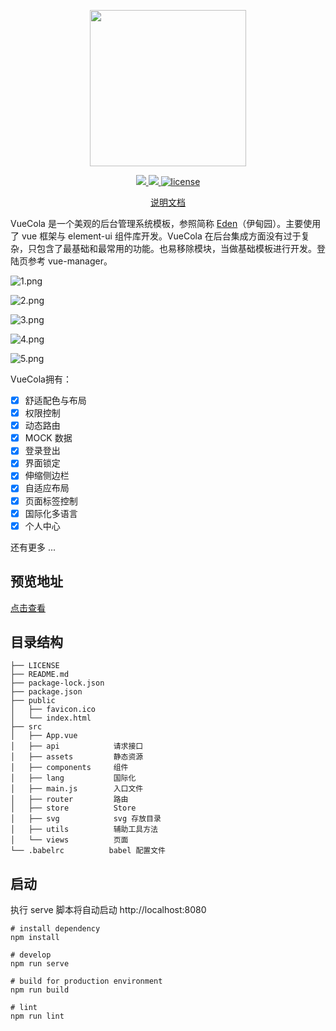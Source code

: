 <p align="center">
  <img width="250px" src="https://cdn.jsdelivr.net/gh/LishiJ/vue-cms/pic/logo.png?raw=true">
</p>

<p align="center">
  <a href="https://vuecola.netlify.com/">
    <img src="https://api.netlify.com/api/v1/badges/0b11847c-f6f3-4fc0-9e36-4ccf270a20a6/deploy-status"/>
  </a>
  <a href="https://www.codacy.com/app/LishiJ/vue-cms?utm_source=github.com&amp;utm_medium=referral&amp;utm_content=LishiJ/vue-cms&amp;utm_campaign=Badge_Grade">
    <img src="https://api.codacy.com/project/badge/Grade/92886eee6c2f4327bd17fff55f2af8b9"/>
  </a>
  <a href="https://github.com/LishiJ/vue-cms/blob/master/LICENSE">
    <img src="https://img.shields.io/badge/license-MIT-green?style=flat-square" alt="license">
  </a>
</p>

<p align="center">
  <a href="https://github.com/LishiJ/vue-cms/blob/master/README.md">说明文档</a>
</p>

VueCola 是一个美观的后台管理系统模板，参照简称 [Eden](https://Sakuyakun.github.io/eden-docs)（伊甸园）。主要使用了 vue 框架与 element-ui 组件库开发。VueCola 在后台集成方面没有过于复杂，只包含了最基础和最常用的功能。也易移除模块，当做基础模板进行开发。登陆页参考 vue-manager。

![1.png](https://cdn.jsdelivr.net/gh/LishiJ/vue-cms/pic/F43F6564-A836-4389-BBAD-5A04F03CEFCA.png?raw=true)

![2.png](https://cdn.jsdelivr.net/gh/LishiJ/vue-cms/pic/C0A32CFD-7797-499c-A217-6D079FF3D5F4.png?raw=true)

![3.png](https://cdn.jsdelivr.net/gh/LishiJ/vue-cms/pic/4C3E7F14-11B7-4eef-9A55-E6E6888C38E9.png?raw=true)

![4.png](https://cdn.jsdelivr.net/gh/LishiJ/vue-cms/pic/1815672C-688A-4c2e-9F24-5704C9D91049.png?raw=true)

![5.png](https://cdn.jsdelivr.net/gh/LishiJ/vue-cms/pic/743840F4-52C1-4aec-B0EE-B2BA4680FC0E.png?raw=true)

VueCola拥有：

- [x] 舒适配色与布局
- [x] 权限控制
- [x] 动态路由
- [x] MOCK 数据
- [x] 登录登出
- [x] 界面锁定
- [x] 伸缩侧边栏
- [x] 自适应布局
- [x] 页面标签控制
- [x] 国际化多语言
- [x] 个人中心

还有更多 ...

## 预览地址

[点击查看](https://vuecola.netlify.com/)

## 目录结构


```
├── LICENSE
├── README.md
├── package-lock.json
├── package.json
├── public
│   ├── favicon.ico
│   └── index.html
├── src
│   ├── App.vue
│   ├── api            请求接口
│   ├── assets         静态资源
│   ├── components     组件
│   ├── lang           国际化
│   ├── main.js        入口文件
│   ├── router         路由
│   ├── store          Store
│   ├── svg            svg 存放目录
│   ├── utils          辅助工具方法
│   └── views          页面
└── .babelrc          babel 配置文件
```

## 启动

执行 serve 脚本将自动启动 http://localhost:8080

```
# install dependency
npm install

# develop
npm run serve

# build for production environment
npm run build

# lint
npm run lint
```
